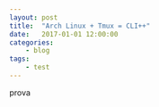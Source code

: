```yaml
---
layout: post
title:	"Arch Linux + Tmux = CLI++"
date:	2017-01-01 12:00:00
categories:
    - blog
tags:
    - test
---
```


prova
